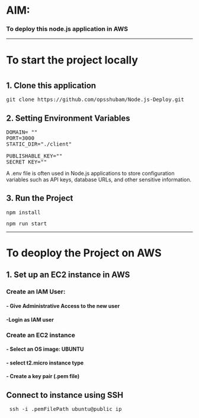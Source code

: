 <h1>AIM:</h1> <h3>To deploy this node.js application in AWS</h3>

<hr>

<h1>To start the project locally<h1/>
<h2>1. Clone this application</h2>

<pre>git clone https://github.com/opsshubam/Node.js-Deploy.git </pre>

<h2>2. Setting Environment Variables</h2>

<pre>DOMAIN= ""
PORT=3000
STATIC_DIR="./client"

PUBLISHABLE_KEY=""
SECRET_KEY=""
</pre>

A .env file is often used in Node.js applications to store configuration variables such as API keys, database URLs, and other sensitive information.

<h2>3. Run the Project</h2>
<pre>npm install</pre>
<pre>npm run start</pre>

<hr>

<h1>To deoploy the Project on AWS</h1>
<h2>1. Set up an EC2 instance in AWS</h2>
  <h3> Create an IAM User:
  <h4> - Give Administrative Access to the new user</h4>
  <h4> -Login as IAM user</h4>
    
  <h3> Create an EC2 instance</h3>
  <h4>  - Select an OS image: UBUNTU</h4>
  <h4>  - select t2.micro instance type</h4>
  <h4>  - Create a key pair (.pem file)</h4>

<h2> Connect to instance using SSH</h2>

<pre> ssh -i .pemFilePath ubuntu@public_ip</pre>


 





